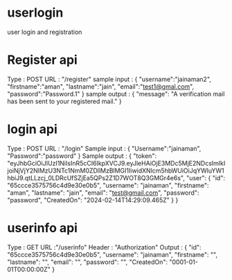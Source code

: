 # userlogin
user login and registration
# Register api
Type : POST
URL : "/register"
sample input : {
    "username":"jainaman2",
    "firstname":"aman",
    "lastname":"jain",
    "email":"test1@gmal.com",
    "password":"Password.1"
}
sample output : 
{
    "message": "A verification mail has been sent to your registered mail."
}

# login api
Type : POST
URL : "/login"
Sample input :
{
    "Username":"jainaman",
    "Password":"password"
}
Sample output :
{
    "token": "eyJhbGciOiJIUzI1NiIsInR5cCI6IkpXVCJ9.eyJleHAiOjE3MDc5MjE2NDcsImlkIjoiNjVjY2NlMzU3NTc1NmM0ZDllMzBlMGI1IiwidXNlcm5hbWUiOiJqYWluYW1hbiJ9.qtLLzcj_0LDRcUfSZjEa5QPs2Z1D7WOT8Q3GMGr4e6s",
    "user": {
        "id": "65ccce3575756c4d9e30e0b5",
        "username": "jainaman",
        "firstname": "aman",
        "lastname": "jain",
        "email": "test@gmail.com",
        "password": "password",
        "CreatedOn": "2024-02-14T14:29:09.465Z"
    }
}

# userinfo api
Type : GET
URL :"/userinfo"
Header : "Authorization"
Output : {
    "id": "65ccce3575756c4d9e30e0b5",
    "username": "jainaman",
    "firstname": "",
    "lastname": "",
    "email": "<nil>",
    "password": "",
    "CreatedOn": "0001-01-01T00:00:00Z"
} 